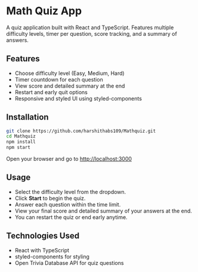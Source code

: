 # Math Quiz App

A quiz application built with React and TypeScript. Features multiple difficulty levels, timer per question, score tracking, and a summary of answers.

## Features

- Choose difficulty level (Easy, Medium, Hard)
- Timer countdown for each question
- View score and detailed summary at the end
- Restart and early quit options
- Responsive and styled UI using styled-components

## Installation

```bash
git clone https://github.com/harshithabs109/Mathquiz.git
cd Mathquiz
npm install
npm start
```
   
Open your browser and go to [http://localhost:3000](http://localhost:3000)

## Usage

- Select the difficulty level from the dropdown.
- Click **Start** to begin the quiz.
- Answer each question within the time limit.
- View your final score and detailed summary of your answers at the end.
- You can restart the quiz or end early anytime.

## Technologies Used

- React with TypeScript  
- styled-components for styling  
- Open Trivia Database API for quiz questions  

